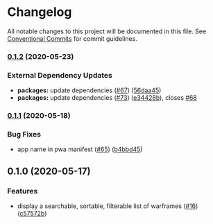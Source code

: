 # Changelog

All notable changes to this project will be documented in this file.
See [Conventional Commits](https://www.conventionalcommits.org/) for commit guidelines.

### [0.1.2](https://github.com/CephalonTobran/web/compare/v0.1.1...v0.1.2) (2020-05-23)


### External Dependency Updates

* **packages:** update dependencies ([#67](https://github.com/CephalonTobran/web/issues/67)) ([56daa45](https://github.com/CephalonTobran/web/commit/56daa45bd771ebb6f541946400eb90edea730ff4))
* **packages:** update dependencies ([#73](https://github.com/CephalonTobran/web/issues/73)) ([e34428b](https://github.com/CephalonTobran/web/commit/e34428b941ce65a9268efe2facd0e885fd19eab6)), closes [#68](https://github.com/CephalonTobran/web/issues/68)

### [0.1.1](https://github.com/CephalonTobran/web/compare/v0.1.0...v0.1.1) (2020-05-18)


### Bug Fixes

* app name in pwa manifest ([#65](https://github.com/CephalonTobran/web/issues/65)) ([b4bbd45](https://github.com/CephalonTobran/web/commit/b4bbd455481546311ad200a5bfec3a42a0c6d686))

## 0.1.0 (2020-05-17)

### Features

- display a searchable, sortable, filterable list of warframes ([#16](https://github.com/CephalonTobran/web/issues/16)) ([c57572b](https://github.com/CephalonTobran/web/commit/c57572bacc9b2d70f1859160613db8d821df9522))
